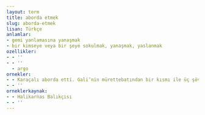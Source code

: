 ```yaml
---
layout: term
title: aborda etmek
slug: aborda-etmek
lisan: Türkçe
anlamlar:
- gemi yanlamasına yanaşmak
- bir kimseye veya bir şeye sokulmak, yanaşmak, yaslanmak
ozellikler:
- - ''
- - ''
  - argo
ornekler:
- - Karaçalı aborda etti. Gali’nin mürettebatından bir kısmı ile üç şövalye yakalandı.
- - ''
orneklerkaynak:
- - Halikarnas Balıkçısı
- - ''
---
```

